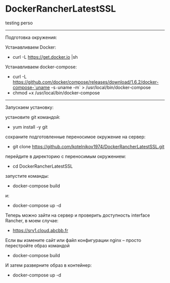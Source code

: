 # DockerRancherLatestSSL
testing perso
 
----------------------------------------------------------------------------
Подготовка окружения:

Устанавливаем Docker:
- curl -L https://get.docker.io |sh

Устанавливаем docker-compose:
- curl -L https://github.com/docker/compose/releases/download/1.6.2/docker-compose-`uname -s`-`uname -m` > /usr/local/bin/docker-compose
- chmod +x /usr/local/bin/docker-compose

----------------------------------------------------------------------------
Запускаем установку:

установите git командой:
- yum install -y git

cохраните подготовленные переносимое окружение на сервер:
- git clone https://github.com/kotelnikov1974/DockerRancherLatestSSL.git

перейдите в директорию с переносимым окружением: 
- cd DockerRancherLatestSSL

запустите команды:
- docker-compose build

и:
- docker-compose up -d

Теперь можно зайти на сервер и проверить доступность interface Rancher, в моем случае:
- https://srv1.cloud.abcbb.fr


Если вы измените сайт или файл конфигурации nginx – просто перестройте образ командой
- docker-compose build

И затем разверните образ в контейнер:
- docker-compose up -d
